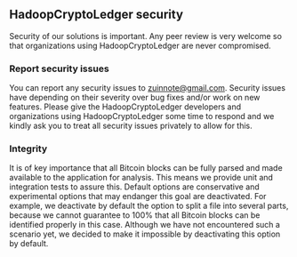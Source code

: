 ## HadoopCryptoLedger security
Security of our solutions is important. Any peer review is very welcome so that organizations using HadoopCryptoLedger are never compromised.

### Report security issues
 You can report any security issues to zuinnote@gmail.com. Security issues have depending on their severity over bug fixes and/or work on new features. Please give the HadoopCryptoLedger developers and organizations using HadoopCryptoLedger some time to respond and we kindly ask you to treat all security issues privately to allow for this.
 
### Integrity
It is of key importance that all Bitcoin blocks can be fully parsed and made available to the application for analysis. This means we provide unit and integration tests to assure this. Default options are conservative and experimental options that may endanger this goal are deactivated. For example, we deactivate by default the option to split a file into several parts, because we cannot guarantee to 100% that all Bitcoin blocks can be identified properly in this case. Although we have not encountered such a scenario yet, we decided to make it impossible by deactivating this option by default.
